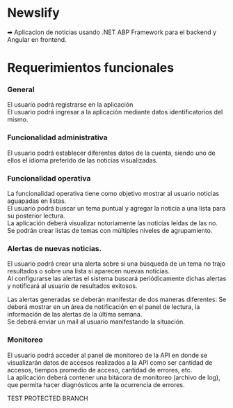 # Newslify
➡ Aplicacion de noticias usando .NET ABP Framework para el backend y Angular en frontend. 

# Requerimientos funcionales

### General
El usuario podrá registrarse en la aplicación   
El usuario podrá ingresar a la aplicación mediante datos identificatorios del mismo.

### Funcionalidad administrativa
El usuario podrá establecer diferentes datos de la cuenta, siendo uno de ellos el idioma preferido de las noticias visualizadas.

### Funcionalidad operativa  
La funcionalidad operativa tiene como objetivo mostrar al usuario noticias aguapadas en listas.  
El usuario podrá buscar un tema puntual y agregar la noticia a una lista para su posterior lectura.  
La aplicación deberá visualizar notoriamente las noticias leídas de las no.   
Se podrán crear listas de temas con múltiples niveles de agrupamiento.   

### Alertas de nuevas noticias.
El usuario podrá crear una alerta sobre si una búsqueda de un tema no trajo resultados o sobre una lista si aparecen nuevas noticias.   
Al configurarse las alertas el sistema buscará periódicamente dichas alertas y notificará al usuario de resultados exitosos.

Las alertas generadas se deberán manifestar de dos maneras diferentes:
Se deberá mostrar en un área de notificación en el panel de lectura, la información de las alertas de la última semana.   
Se deberá enviar un mail al usuario manifestando la situación.

### Monitoreo
El usuario podrá acceder al panel de monitoreo de la API en donde se visualizarán datos de accesos realizados a la API como ser cantidad de accesos, tiempos promedio de acceso, cantidad de errores, etc.   
La aplicación deberá contener una bitácora de monitoreo (archivo de log), que permita hacer diagnósticos ante la ocurrencia de errores.

TEST PROTECTED BRANCH